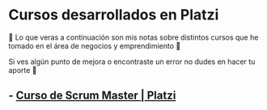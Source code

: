 # Cursos desarrollados en Platzi

🚀 Lo que veras a continuación son mis notas sobre distintos cursos que he tomado en el área de negocios y emprendimiento 💚

Si ves algún punto de mejora o encontraste un error no dudes en hacer tu aporte 💚

## - [Curso de Scrum Master | Platzi](/scrumMaster.md)
